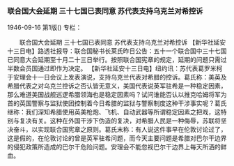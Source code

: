 ### 联合国大会延期  三十七国已表同意  苏代表支持乌克兰对希控诉

1946-09-16
第1版()
专栏：

　　联合国大会延期
    三十七国已表同意
   苏代表支持乌克兰对希控诉
    【新华社延安十三日电】路透社报导：联合国秘书长莱氏昨日公告：五十一个联合国中三十七国已同意大会延期至十月二十三日举行。按照联合国宪章的规定，延期的问题只需过半数会员国通过即作为决定。
    【新华社延安十三日电】纽约讯：苏代表葛罗米柯于安理会十一日会议上发表演说，支持乌克兰代表对希腊的控诉。葛氏称：美英及希腊代表之对乌克兰控诉之否认皆无意义，美国代表说英军驻希是一种稳定因素，那么难道美国战舰巡逻希腊领海也是稳定因素吗？试问谁能否认以推克哈姆将军为首的英国警察与监狱使团控制着今日希腊的监狱与警察制度这种干涉事实呢？葛氏继称：我们深知希腊使用英美枪炮、飞机、自动武器等所谓稳定因素之把戏，这特别与复决有关。这种在外国干涉下伪造的复决，对希腊人民是一种侮辱，苏联将坚决奋斗，以实现联合国宪章之原则。葛氏末称：有人说这件事早在伦敦讨论过了，这是假的，在伦敦讨论的曾是英军驻希问题，而今天主要问题是希腊对巴尔干边界的侵犯政策所造成的巴尔干危险问题。安理会不能忽视巴尔干边界上每天所洒的鲜血。
